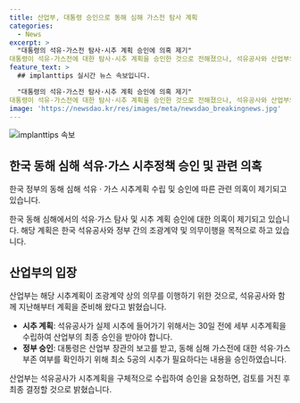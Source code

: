 ```yaml
---
title: 산업부, 대통령 승인으로 동해 심해 가스전 탐사 계획
categories:
  - News
excerpt: >
  "대통령의 석유·가스전 탐사·시추 계획 승인에 의혹 제기"  
대통령이 석유·가스전에 대한 탐사·시추 계획을 승인한 것으로 전해졌으나, 석유공사와 산업부의 입장차가 논란을 불러일으키고 있다. 산업부는 석유공사의 시추계획을 최종 승인하기 위해 구체적인 계획을 제출하라고 요구하고 있으며, 관련 정책에 대한 논란이 예상된다.
feature_text: >
  ## implanttips 실시간 뉴스 속보입니다.

  "대통령의 석유·가스전 탐사·시추 계획 승인에 의혹 제기"  
대통령이 석유·가스전에 대한 탐사·시추 계획을 승인한 것으로 전해졌으나, 석유공사와 산업부의 입장차가 논란을 불러일으키고 있다. 산업부는 석유공사의 시추계획을 최종 승인하기 위해 구체적인 계획을 제출하라고 요구하고 있으며, 관련 정책에 대한 논란이 예상된다.
image: 'https://newsdao.kr/res/images/meta/newsdao_breakingnews.jpg'
---
```


<p><img src="https://newsdao.kr/res/images/meta/newsdao_breakingnews.jpg" alt="implanttips 속보" /></p>

<h2 data-ke-size="size26">한국 동해 심해 석유·가스 시추정책 승인 및 관련 의혹</h2>

<p>한국 정부의 동해 심해 석유 · 가스 시추계획 수립 및 승인에 따른 관련 의혹이 제기되고 있습니다.</p>

<p data-ke-size="size16">한국 동해 심해에서의 석유·가스 탐사 및 시추 계획 승인에 대한 의혹이 제기되고 있습니다. 해당 계획은 한국 석유공사와 정부 간의 조광계약 및 의무이행을 목적으로 하고 있습니다.</p>

<h2 data-ke-size="size26">산업부의 입장</h2>

<p>산업부는 해당 시추계획이 조광계약 상의 의무를 이행하기 위한 것으로, 석유공사와 함께 지난해부터 계획을 준비해 왔다고 밝혔습니다.</p>

<ul>
  <li><b>시추 계획</b>: 석유공사가 실제 시추에 들어가기 위해서는 30일 전에 세부 시추계획을 수립하여 산업부의 최종 승인을 받아야 합니다.</li>
  <li><b>정부 승인</b>: 대통령은 산업부 장관의 보고를 받고, 동해 심해 가스전에 대한 석유·가스 부존 여부를 확인하기 위해 최소 5공의 시추가 필요하다는 내용을 승인하였습니다.</li>
</ul>

<p data-ke-size="size16">산업부는 석유공사가 시추계획을 구체적으로 수립하여 승인을 요청하면, 검토를 거친 후 최종 결정할 것으로 밝혔습니다.</p>

